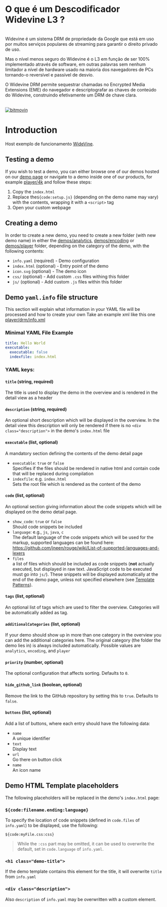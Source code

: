 # O que é um Descodificador Widevine L3 ?
<br>
Widevine é um sistema DRM de propriedade da Google que está em uso por muitos serviços populares de streaming para garantir o direito privado de uso. 

Mas o nível menos seguro do Widevine é o L3 em função de ser 100% implementado através de software, em outras palavras sem nenhum limitador a nível de hardware  usado na maioria dos navegadores de PCs tornando-o reversível e passível de desvio.

O Widevine DRM permite sequestrar chamadas no Encrypted Media Extensions (EME) do navegador e descriptografar as chaves de conteúdo do Widevine, construindo efetivamente um DRM de chave clara.
</br>
</br>

[![bitmovin](http://bitmovin-a.akamaihd.net/webpages/bitmovin-logo-github.png)](http://www.bitmovin.com)

# Introduction
Host exemplo de funcionamento [WideVine](https://bitmovin.com/demos/).

## Testing a demo

If you wish to test a demo, you can either browse one of our demos hosted on our [demo page](https://bitmovin.com/demos/) or 
navigate to a demo inside one of our products, for example [player/4k](./player/4k) and follow these steps:
  1. Copy the `index.html`
  1. Replace the`${code:setup.js}` (depending on the demo name may vary) with the contents, wrapping it with a `<script>` tag
  1. Open your custom webpage

## Creating a demo
In order to create a new demo, you need to create a new folder (with new demo name) in either the
[demos/analytics](./demos/analytics), [demos/encoding](./demos/encoding) or [demos/player](./demos/player) folder,
depending on the category of the demo, with the following contents:

- `info.yaml` (required) - Demo configuration
- `index.html` (optional) - Entry point of the demo
- `icon.svg` (optional) - The demo icon
- `css/` (optional) - Add custom `.css` files withing this folder
- `js/` (optional) - Add custom `.js` files within this folder

## Demo `yaml.info` file structure

This section will explain what information in your YAML file will be processed and how to create your own
Take an example xml like this one [player/drm/info.xml](./demos/player/drm/info.yaml)

### Minimal YAML File Example

```yaml
title: Hello World
executable:
  executable: false
  indexfile: index.html
```

### YAML keys:

#### `title` (string, required)

The title is used to display the demo in the overview and is rendered in the detail view as a header

#### `description` (string, required)

An optional short description which will be displayed in the overview. In the detail view this description will only be rendered if there is no `<div class="description">` in the demo's `index.html` file

#### `executable` (list, optional)

A mandatory section defining the contents of the demo detail page

- `executable`: `true` or `false`  
  Specifies if the files should be rendered in native html and contain code that will be replaced during compilation
- `indexfile`: e.g. `index.html`  
  Sets the root file which is rendered as the content of the demo

#### `code` (list, optional)

An optional section giving information about the code snippets which will be displayed on the demo detail page.

- `show_code`: `true` or `false`  
  Should code snippets be included
- `language`: e.g., `js`, `java`, `c`  
  The default language of the code snippets which will be used for the markup, supported languages can be found here: https://github.com/jneen/rouge/wiki/List-of-supported-languages-and-lexers
- `files`  
  a list of files which should be included as code snippets (**not** actually executed, but displayed in raw text. JavaScript code to be executed must go into `js/`).
  These snippets will be displayed automatically at the end of the demo page, unless not specified elsewhere (see [Template Patterns](#demo-html-template-placeholders)).

#### `tags` (list, optional)

An optional list of tags which are used to filter the overview. Categories will be automatically added as tag.

#### `additionalCategories` (list, optional)

If your demo should show up in more than one category in the overview you can add the additional categories here.
The original category (the folder the demo lies in) is always included automatically.
Possible values are `analytics`, `encoding`, and `player`

#### `priority` (number, optional)

The optional configuration that affects sorting. Defaults to `0`.

#### `hide_github_link` (boolean, optional)

Remove the link to the GitHub repository by setting this to `true`. Defaults to `false`.

#### `buttons` (list, optional)

Add a list of buttons, where each entry should have the following data:

- `name`  
  A unique identifier
- `text`  
  Display text
- `url`  
  Go there on button click
- `name`  
  An icon name

## Demo HTML Template placeholders

The following placeholders will be replaced in the demo's `index.html` page:

### `${code:filename.ending:language}`

To specify the location of code snippets (defined in `code.files` of `info.yaml`) to be displayed, use the following:

```
${code:myFile.css:css}
```

> While the `:css` part may be omitted, it can be used to overwrite the default, set in `code.language` of `info.yaml`.

### `<h1 class="demo-title">`

If the demo template contains this element for the title, it will overwrite `title` from `info.yaml`

### `<div class="description">`

Also `description` of `info.yaml` may be overwritten with a custom element.
